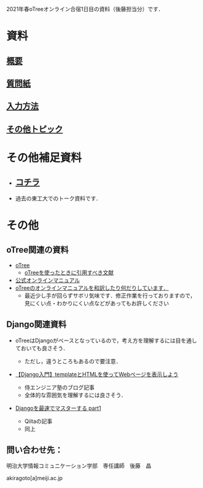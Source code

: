 2021年春oTreeオンライン合宿1日目の資料（後藤担当分）です．


# 資料

## [概要](https://github.com/akrgt/2021otree_springcamp/tree/master/0_outline)

## [質問紙](https://github.com/akrgt/2021otree_springcamp/tree/master/1_Questionnaire)

## [入力方法](https://github.com/akrgt/2021otree_springcamp/tree/master/2_input)

## [その他トピック](https://github.com/akrgt/2021otree_springcamp/tree/master/etc)


# その他補足資料

* ## [コチラ](https://speakerdeck.com/akrgt/dong-jing-gong-ye-da-xue-otreeniyoruonrainjing-ji-shi-yan-seminabu-zu-zi-liao)

* 過去の東工大でのトーク資料です．

# その他

## oTree関連の資料

* [oTree](https://www.otree.org/)
  * [oTreeを使ったときに引用すべき文献](https://www.sciencedirect.com/science/article/pii/S2214635016000101)
* [公式オンラインマニュアル](https://otree.readthedocs.io/en/latest/)
* [oTreeのオンラインマニュアルを和訳したり何だりしています．](https://akrgt.gitbook.io/otree-jp/)
  * 最近少し手が回らずサボリ気味です．修正作業を行っておりますので，見にくい点・わかりにくい点などがあってもお許しください

## Django関連資料

* oTreeはDjangoがベースとなっているので，考え方を理解するには目を通しておいても良さそう．
  * ただし，違うところもあるので要注意．

* [【Django入門】templateとHTMLを使ってWebページを表示しよう](https://www.sejuku.net/blog/26407)
  * 侍エンジニア塾のブログ記事
  * 全体的な雰囲気を理解するには良さそう．
* [Djangoを最速でマスターする part1](https://qiita.com/gragragrao/items/373057783ba8856124f3)
  * Qiitaの記事
  * 同上



## 問い合わせ先：

明治大学情報コミュニケーション学部　専任講師　後藤　晶

akiragoto[a]meiji.ac.jp
